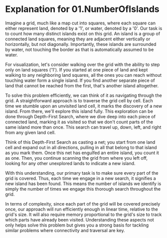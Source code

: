 # Explanation for 01.NumberOfIslands

Imagine a grid, much like a map cut into squares, where each square can either represent land, denoted by a '1', or water, denoted by a '0'. Our task is to count how many distinct islands exist on this grid. An island is a group of connected land squares, meaning they are adjacent either vertically or horizontally, but not diagonally. Importantly, these islands are surrounded by water, not touching the border as that is automatically assumed to be water.

For visualization, let's consider walking over the grid with the ability to step only on land squares ('1'). If you started at one piece of land and kept walking to any neighboring land squares, all the ones you can reach without touching water form a single island. If you find another separate piece of land that cannot be reached from the first, that's another island altogether.

To solve this problem efficiently, we can think of it as navigating through the grid. A straightforward approach is to traverse the grid cell by cell. Each time we stumble upon an unvisited land cell, it marks the discovery of a new island. From there, we'll explore this island fully. This exploration can be done through Depth-First Search, where we dive deep into each piece of connected land, marking it as visited so that we don't count parts of the same island more than once. This search can travel up, down, left, and right from any given land cell.

Think of this Depth-First Search as casting a net; you start from one land cell and expand out in all directions, pulling in all that belong to that island as you mark them. Once this net has engulfed an entire island, you count it as one. Then, you continue scanning the grid from where you left off, looking for any other unexplored lands to indicate a new island.

With this understanding, our primary task is to make sure every part of the grid is covered. Thus, each time we engage in a new search, it signifies a new island has been found. This means the number of islands we identify is simply the number of times we engage this thorough search throughout the grid.

In terms of complexity, since each part of the grid will be covered precisely once, our approach will run efficiently enough in linear time, relative to the grid's size. It will also require memory proportional to the grid's size to track which parts have already been visited. Understanding these aspects not only helps solve this problem but gives you a strong basis for tackling similar problems where connectivity and traversal are key.